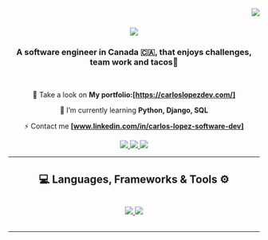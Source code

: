 <img align="right" src="https://visitor-badge.laobi.icu/badge?page_id=Carlos2902.Carlos2902" />

<h1 align="center">
    <img src="https://readme-typing-svg.herokuapp.com/?font=Righteous&size=35&center=true&vCenter=true&width=500&height=70&duration=4000&lines=Hola+!+😁;+I'm+Carlos+Lopez!;" />
</h1>

<h3 align="center">A software engineer in Canada 🇨🇦, that enjoys challenges, team work and tacos🌮 </h3>

<br/>

<div align="center">
 
 🔭 Take a look on **My portfolio:[https://carloslopezdev.com/]**
 
🌱 I’m currently learning **Python, Django, SQL**

⚡️ Contact me **[www.linkedin.com/in/carlos-lopez-software-dev]**

 </div>

 <div align="center"> 
  <a href="mailto:carloslopezr29@gmail.com">
    <img src="https://img.shields.io/badge/Gmail-FFFFFF?style=for-the-badge&logo=gmail&logoColor=red" />
  </a>
   
  <a href="https://www.linkedin.com/in/carlos-lopez-software-dev" target="_blank">
    <img src="https://img.shields.io/badge/LinkedIn-0077B5?style=for-the-badge&logo=linkedin&logoColor=white" target="_blank" />
  </a>
  
  <a href="https://www.carloslopezdev.com/" target="_blank">
     <img src="https://img.shields.io/badge/Portfolio-FF5722?style=for-the-badge&logo=todoist&logoColor=white" target="_blank" /> 
  </a>
</div>


 <hr/>
 
<h2 align="center">💻 Languages, Frameworks & Tools ⚙️</h2>
<br/>
<div align="center">
  <a href= "https://skillicons.dev"> 
    <img src="https://skillicons.dev/icons?i=react,bootstrap,html,css,vscode,github,figma,tailwind,git" />
    <img src="https://skillicons.dev/icons?i=nodejs,python,javascript,typescript,express,nextjs,mysql" /><br>
  <a/>
</div>

<br/>
<hr/>

